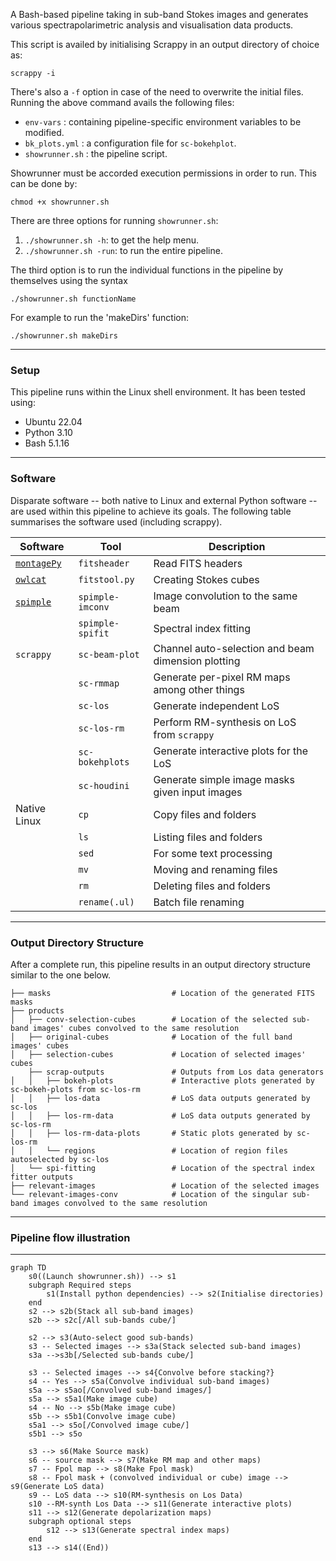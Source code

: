 A Bash-based pipeline taking in sub-band Stokes images and generates various spectrapolarimetric analysis and visualisation data products.

This script is availed by initialising Scrappy in an output directory of choice as:
```
scrappy -i
```
There's also a `-f` option in case of the need to overwrite the initial files. Running the above command avails the following files:

- `env-vars`      : containing pipeline-specific environment variables to be modified.
- `bk_plots.yml`  : a configuration file for `sc-bokehplot`.
- `showrunner.sh` : the pipeline script. 

Showrunner must be accorded execution permissions in order to run. This can be done by:
```
chmod +x showrunner.sh
```
There are three options for running `showrunner.sh`:

1. `./showrunner.sh -h`: to get the help menu.
2. `./showrunner.sh -run`: to run the entire pipeline.

The third option is to run the individual functions in the pipeline by themselves using the syntax 
```shell
./showrunner.sh functionName
```
For example to run the 'makeDirs' function:

```
./showrunner.sh makeDirs
```


-----
### Setup
This pipeline runs within the Linux shell environment. It has been tested using:

- Ubuntu 22.04
- Python 3.10
- Bash 5.1.16


-----
### Software
Disparate software -- both native to Linux and external Python software -- are used within this pipeline to achieve its goals. The following table summarises the software used (including scrappy).

| Software      |  Tool               | Description |
|---------------|---------------------|-------------|
| [`montagePy`](https://github.com/Caltech-IPAC/Montage)   | `fitsheader`        | Read FITS headers |
| [`owlcat`](https://github.com/ratt-ru/owlcat)      | `fitstool.py`       | Creating Stokes cubes |
| [`spimple`](https://github.com/landmanbester/spimple)     | `spimple-imconv`    | Image convolution to the same beam |
|               | `spimple-spifit`    | Spectral index fitting |
| `scrappy`     | `sc-beam-plot`      | Channel auto-selection and beam dimension plotting |
|               | `sc-rmmap`          | Generate per-pixel RM maps among other things |
|               | `sc-los`            | Generate independent LoS |
|               | `sc-los-rm`         | Perform RM-synthesis on LoS from `scrappy` |
|               | `sc-bokehplots`     | Generate interactive plots for the LoS |
|               | `sc-houdini`        | Generate simple image masks given input images |
| Native Linux  | `cp`                | Copy files and folders |
|               | `ls`                | Listing files and folders |
|               | `sed`               | For some text processing |
|               | `mv`                | Moving and renaming files |
|               | `rm`                | Deleting files and folders |
|               | `rename(.ul)`       | Batch file renaming |



-----
### Output Directory Structure

After a complete run, this pipeline results in an output directory structure similar to the one below.

```
├── masks                           # Location of the generated FITS masks
├── products
│   ├── conv-selection-cubes        # Location of the selected sub-band images' cubes convolved to the same resolution
│   ├── original-cubes              # Location of the full band images' cubes
│   ├── selection-cubes             # Location of selected images' cubes
    ├── scrap-outputs               # Outputs from Los data generators
│   │   ├── bokeh-plots             # Interactive plots generated by sc-bokeh-plots from sc-los-rm
│   │   ├── los-data                # LoS data outputs generated by sc-los
│   │   ├── los-rm-data             # LoS data outputs generated by sc-los-rm
│   │   ├── los-rm-data-plots       # Static plots generated by sc-los-rm
│   │   └── regions                 # Location of region files autoselected by sc-los
│   └── spi-fitting                 # Location of the spectral index fitter outputs
├── relevant-images                 # Location of the selected images
└── relevant-images-conv            # Location of the singular sub-band images convolved to the same resolution
```


----
### Pipeline flow illustration
----
```mermaid
graph TD
    s0((Launch showrunner.sh)) --> s1
    subgraph Required steps
        s1(Install python dependencies) --> s2(Initialise directories)
    end
    s2 --> s2b(Stack all sub-band images)
    s2b --> s2c[/All sub-bands cube/]
    
    s2 --> s3(Auto-select good sub-bands)
    s3 -- Selected images --> s3a(Stack selected sub-band images)
    s3a -->s3b[/Selected sub-bands cube/]

    s3 -- Selected images --> s4{Convolve before stacking?}
    s4 -- Yes --> s5a(Convolve individual sub-band images)
    s5a --> s5ao[/Convolved sub-band images/]
    s5a --> s5a1(Make image cube)
    s4 -- No --> s5b(Make image cube)
    s5b --> s5b1(Convolve image cube)
    s5a1 --> s5o[/Convolved image cube/]
    s5b1 --> s5o

    s3 --> s6(Make Source mask)
    s6 -- source mask --> s7(Make RM map and other maps)
    s7 -- Fpol map --> s8(Make Fpol mask)
    s8 -- Fpol mask + (convolved individual or cube) image --> s9(Generate LoS data)
    s9 -- LoS data --> s10(RM-synthesis on Los Data)
    s10 --RM-synth Los Data --> s11(Generate interactive plots)
    s11 --> s12(Generate depolarization maps)
    subgraph optional steps
        s12 --> s13(Generate spectral index maps)
    end
    s13 --> s14((End))

```